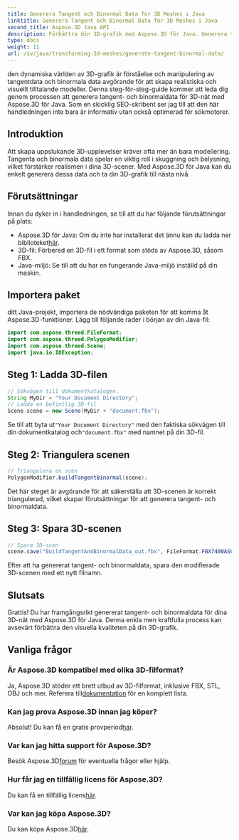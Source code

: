 ```yaml
---
title: Generera Tangent och Binormal Data för 3D Meshes i Java
linktitle: Generera Tangent och Binormal Data för 3D Meshes i Java
second_title: Aspose.3D Java API
description: Förbättra din 3D-grafik med Aspose.3D för Java. Generera tangent- och binormaldata utan ansträngning. Prova den kostnadsfria provperioden nu!
type: docs
weight: 11
url: /sv/java/transforming-3d-meshes/generate-tangent-binormal-data/
---
```

den dynamiska världen av 3D-grafik är förståelse och manipulering av tangentdata och binormala data avgörande för att skapa realistiska och visuellt tilltalande modeller. Denna steg-för-steg-guide kommer att leda dig genom processen att generera tangent- och binormaldata för 3D-nät med Aspose.3D för Java. Som en skicklig SEO-skribent ser jag till att den här handledningen inte bara är informativ utan också optimerad för sökmotorer.
## Introduktion
Att skapa uppslukande 3D-upplevelser kräver ofta mer än bara modellering. Tangenta och binormala data spelar en viktig roll i skuggning och belysning, vilket förstärker realismen i dina 3D-scener. Med Aspose.3D för Java kan du enkelt generera dessa data och ta din 3D-grafik till nästa nivå.
## Förutsättningar
Innan du dyker in i handledningen, se till att du har följande förutsättningar på plats:
-  Aspose.3D för Java: Om du inte har installerat det ännu kan du ladda ner biblioteket[här](https://releases.aspose.com/3d/java/).
- 3D-fil: Förbered en 3D-fil i ett format som stöds av Aspose.3D, såsom FBX.
- Java-miljö: Se till att du har en fungerande Java-miljö inställd på din maskin.
## Importera paket
ditt Java-projekt, importera de nödvändiga paketen för att komma åt Aspose.3D-funktioner. Lägg till följande rader i början av din Java-fil:
```java
import com.aspose.threed.FileFormat;
import com.aspose.threed.PolygonModifier;
import com.aspose.threed.Scene;
import java.io.IOException;
```
## Steg 1: Ladda 3D-filen
```java
// Sökvägen till dokumentkatalogen.
String MyDir = "Your Document Directory";
// Ladda en befintlig 3D-fil
Scene scene = new Scene(MyDir + "document.fbx");
```
 Se till att byta ut`"Your Document Directory"` med den faktiska sökvägen till din dokumentkatalog och`"document.fbx"` med namnet på din 3D-fil.
## Steg 2: Triangulera scenen
```java
// Triangulera en scen
PolygonModifier.buildTangentBinormal(scene);
```
Det här steget är avgörande för att säkerställa att 3D-scenen är korrekt triangulerad, vilket skapar förutsättningar för att generera tangent- och binormaldata.
## Steg 3: Spara 3D-scenen
```java
// Spara 3D-scen
scene.save("BuildTangentAndBinormalData_out.fbx", FileFormat.FBX7400ASCII);
```
Efter att ha genererat tangent- och binormaldata, spara den modifierade 3D-scenen med ett nytt filnamn.
## Slutsats
Grattis! Du har framgångsrikt genererat tangent- och binormaldata för dina 3D-nät med Aspose.3D för Java. Denna enkla men kraftfulla process kan avsevärt förbättra den visuella kvaliteten på din 3D-grafik.
## Vanliga frågor
### Är Aspose.3D kompatibel med olika 3D-filformat?
 Ja, Aspose.3D stöder ett brett utbud av 3D-filformat, inklusive FBX, STL, OBJ och mer. Referera till[dokumentation](https://reference.aspose.com/3d/java/) för en komplett lista.
### Kan jag prova Aspose.3D innan jag köper?
 Absolut! Du kan få en gratis provperiod[här](https://releases.aspose.com/).
### Var kan jag hitta support för Aspose.3D?
 Besök Aspose.3D[forum](https://forum.aspose.com/c/3d/18) för eventuella frågor eller hjälp.
### Hur får jag en tillfällig licens för Aspose.3D?
 Du kan få en tillfällig licens[här](https://purchase.aspose.com/temporary-license/).
### Var kan jag köpa Aspose.3D?
 Du kan köpa Aspose.3D[här](https://purchase.aspose.com/buy).